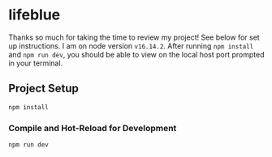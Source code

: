 # lifeblue

Thanks so much for taking the time to review my project! See below for set up instructions. I am on node version `v16.14.2`. After running  `npm install` and `npm run dev`, you should be able to view on the local host port prompted in your terminal.

## Project Setup

```sh
npm install
```

### Compile and Hot-Reload for Development

```sh
npm run dev
```
